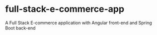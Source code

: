 # full-stack-e-commerce-app
A Full Stack E-commerce application with Angular front-end and Spring Boot back-end
